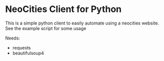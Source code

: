 NeoCities Client for Python
===========================


This is a simple python client to easily automate using a neocities website. See the example script for some usage

Needs: 
*   requests
*   beautifulsoup4




